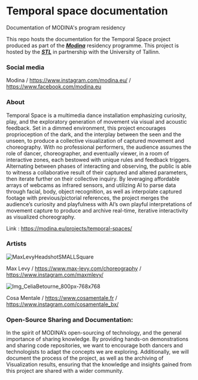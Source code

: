 # Temporal space documentation
Documentation of MODINA's program residency

This repo hosts the documentation for the Temporal Space project produced as part of the ***[Modina](https://modina.eu/about/)*** residency programme. This project is hosted by the ***[STL](https://www.stl.ee/)*** in partnership with the University of Tallinn.

### Social media
Modina     / <https://www.instagram.com/modina.eu/>
           / <https://www.facebook.com/modina.eu>

### About
Temporal Space is a multimedia dance installation emphasizing curiosity, play, and the exploratory generation of movement via visual and acoustic feedback. Set in a dimmed environment, this project encourages proprioception of the dark, and the interplay between the seen and the unseen, to produce a collective visualization of captured movement and choreography. With no professional performers, the audience assumes the role of dancer, choreographer, and eventually viewer, in a room of interactive zones, each bestowed with unique rules and feedback triggers. Alternating between phases of interacting and observing, the public is able to witness a collaborative result of their captured and altered parameters, then iterate further on their collective inquiry. By leveraging affordable arrays of webcams as infrared sensors, and utilizing AI to parse data through facial, body, object recognition, as well as interpolate captured footage with previous/pictorial references, the project merges the audience’s curiosity and playfulness with AI’s own playful interpretations of movement capture to produce and archive real-time, iterative interactivity as visualized choreography. 

Link : <https://modina.eu/projects/temporal-spaces/> 

### Artists

![MaxLevyHeadshotSMALLSquare](https://github.com/Cosamentale/TemporalSpace_Documentation/assets/83541800/55463d9e-6e94-4d16-a368-08c1f27cacce)

Max Levy     / <https://www.max-levy.com/choreography>
             / <https://www.instagram.com/maxmlevy/>
             
![Img_CeliaBetourne_800px-768x768](https://github.com/Cosamentale/TemporalSpace_Documentation/assets/83541800/31cecc18-1ab9-455e-9c94-25315a75ca7c)
       
Cosa Mentale / <https://www.cosamentale.fr>
             / <https://www.instagram.com/cosamentale_bx/>

### Open-Source Sharing and Documentation:
In the spirit of MODINA’s open-sourcing of technology, and the general importance of sharing knowledge. By providing hands-on demonstrations and sharing code repositories, we want to encourage both dancers and technologists to adapt the concepts we are exploring. Additionally, we will document the process of the project, as well as the archiving of Visualization results, ensuring that the knowledge and insights gained from this project are shared with a wider community.

